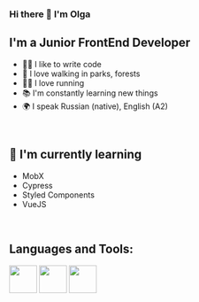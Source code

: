 ### Hi there 👋 I'm Olga

## I'm a Junior FrontEnd Developer 
- 👩‍💻 I like to write code
- 🌱 I love walking in parks, forests 
- 🏃‍♀️ I love running
- 📚 I'm constantly learning new things
- 🌍 I speak Russian (native), English (A2)

<br/>

## 🌱 I'm currently learning
- MobX
- Cypress
- Styled Components  
- VueJS

<br/>

## Languages and Tools:
<img height=50 src="https://cdn.jsdelivr.net/gh/devicons/devicon/icons/html5/ html5-original.svg" />
<img height=50 src ="https://cdn.jsdelivr.net/gh/devicons/devicon/icons/react/react-original.svg" />
<img height=50 src="https://cdn.jsdelivr.net/gh/devicons/devicon/icons/github/github-original.svg" />



